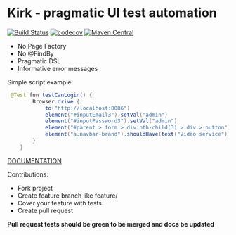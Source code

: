 # Kirk - pragmatic UI test automation

[![Build Status](https://travis-ci.org/SergeyPirogov/kirk.svg?branch=master)](https://travis-ci.org/SergeyPirogov/kirk) [![codecov](https://codecov.io/gh/SergeyPirogov/kirk/branch/master/graph/badge.svg)](https://codecov.io/gh/SergeyPirogov/kirk) [![Maven Central](https://img.shields.io/maven-central/v/com.automation-remarks/kirk.svg)]()

- No Page Factory
- No @FindBy
- Pragmatic DSL
- Informative error messages

Simple script example:

```java
 @Test fun testCanLogin() {
        Browser.drive {
            to("http://localhost:8086")
            element("#inputEmail3").setVal("admin")
            element("#inputPassword3").setVal("admin")
            element("#parent > form > div:nth-child(3) > div > button").click()
            element("a.navbar-brand").shouldHave(text("Video service"))
        }
    }
```

[DOCUMENTATION](http://automation-remarks.com/kirk/)

Contributions:

- Fork project
- Create feature branch like feature/<name>
- Cover your feature with tests
- Create pull request

**Pull request tests should be green to be merged and docs be updated**
